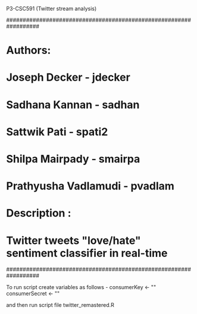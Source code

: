 P3-CSC591 (Twitter stream analysis)

##################################################################
# Authors: 
# Joseph Decker - jdecker
# Sadhana Kannan - sadhan
# Sattwik Pati - spati2
# Shilpa Mairpady - smairpa
# Prathyusha Vadlamudi - pvadlam

# Description :
# Twitter tweets "love/hate" sentiment classifier in real-time
##################################################################

To run script create variables as follows -
consumerKey <- "<replace with your twitter consumer key>"
consumerSecret <- "<replace with your twitter consumer secret key>"

and then run script file twitter_remastered.R


